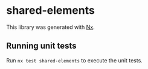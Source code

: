 # shared-elements

This library was generated with [Nx](https://nx.dev).

## Running unit tests

Run `nx test shared-elements` to execute the unit tests.
